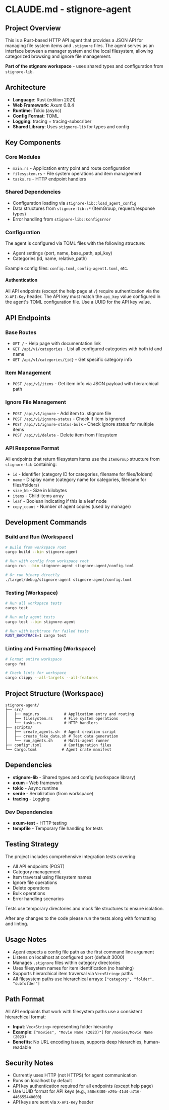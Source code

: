 # CLAUDE.md - stignore-agent

## Project Overview
This is a Rust-based HTTP API agent that provides a JSON API for managing file system items and `.stignore` files. The agent serves as an interface between a manager system and the local filesystem, allowing categorized browsing and ignore file management.

**Part of the stignore workspace** - uses shared types and configuration from `stignore-lib`.

## Architecture
- **Language**: Rust (edition 2021)
- **Web Framework**: Axum 0.8.4
- **Runtime**: Tokio (async)
- **Config Format**: TOML
- **Logging**: tracing + tracing-subscriber
- **Shared Library**: Uses `stignore-lib` for types and config

## Key Components

### Core Modules
- `main.rs` - Application entry point and route configuration
- `filesystem.rs` - File system operations and item management
- `tasks.rs` - HTTP endpoint handlers

### Shared Dependencies
- Configuration loading via `stignore-lib::load_agent_config`
- Data structures from `stignore-lib::*` (ItemGroup, request/response types)
- Error handling from `stignore-lib::ConfigError`

### Configuration
The agent is configured via TOML files with the following structure:
- Agent settings (port, name, base_path, api_key)
- Categories (id, name, relative_path)

Example config files: `config.toml`, `config-agent1.toml`, etc.

#### Authentication
All API endpoints (except the help page at `/`) require authentication via the `X-API-Key` header. The API key must match the `api_key` value configured in the agent's TOML configuration file. Use a UUID for the API key value.

## API Endpoints

### Base Routes
- `GET /` - Help page with documentation link
- `GET /api/v1/categories` - List all configured categories with both id and name
- `GET /api/v1/categories/{id}` - Get specific category info

### Item Management
- `POST /api/v1/items` - Get item info via JSON payload with hierarchical path

### Ignore File Management
- `POST /api/v1/ignore` - Add item to .stignore file
- `POST /api/v1/ignore-status` - Check if item is ignored
- `POST /api/v1/ignore-status-bulk` - Check ignore status for multiple items
- `POST /api/v1/delete` - Delete item from filesystem

### API Response Format
All endpoints that return filesystem items use the `ItemGroup` structure from `stignore-lib` containing:
- `id` - Identifier (category ID for categories, filename for files/folders)
- `name` - Display name (category name for categories, filename for files/folders)
- `size_kb` - Size in kilobytes
- `items` - Child items array
- `leaf` - Boolean indicating if this is a leaf node
- `copy_count` - Number of agent copies (used by manager)

## Development Commands

### Build and Run (Workspace)
```bash
# Build from workspace root
cargo build --bin stignore-agent

# Run with config from workspace root
cargo run --bin stignore-agent stignore-agent/config.toml

# Or run binary directly
./target/debug/stignore-agent stignore-agent/config.toml
```

### Testing (Workspace)
```bash
# Run all workspace tests
cargo test

# Run only agent tests
cargo test --bin stignore-agent

# Run with backtrace for failed tests
RUST_BACKTRACE=1 cargo test
```

### Linting and Formatting (Workspace)
```bash
# Format entire workspace
cargo fmt

# Check lints for workspace
cargo clippy --all-targets --all-features
```

## Project Structure (Workspace)
```
stignore-agent/
├── src/
│   ├── main.rs           # Application entry and routing
│   ├── filesystem.rs     # File system operations
│   └── tasks.rs          # HTTP handlers
├── scripts/
│   ├── create_agents.sh  # Agent creation script
│   ├── create_fake_data.sh # Test data generation
│   └── run_agents.sh     # Multi-agent runner
├── config*.toml          # Configuration files
└── Cargo.toml           # Agent crate manifest
```

## Dependencies
- **stignore-lib** - Shared types and config (workspace library)
- **axum** - Web framework
- **tokio** - Async runtime
- **serde** - Serialization (from workspace)
- **tracing** - Logging

### Dev Dependencies
- **axum-test** - HTTP testing
- **tempfile** - Temporary file handling for tests

## Testing Strategy
The project includes comprehensive integration tests covering:
- All API endpoints (POST)
- Category management
- Item traversal using filesystem names
- Ignore file operations
- Delete operations
- Bulk operations
- Error handling scenarios

Tests use temporary directories and mock file structures to ensure isolation.

After any changes to the code please run the tests along with formatting and linting.

## Usage Notes
- Agent expects a config file path as the first command line argument
- Listens on localhost at configured port (default 3000)
- Manages `.stignore` files within category directories
- Uses filesystem names for item identification (no hashing)
- Supports hierarchical item traversal via `Vec<String>` paths
- All filesystem paths use hierarchical arrays: `["category", "folder", "subfolder"]`

## Path Format
All API endpoints that work with filesystem paths use a consistent hierarchical format:
- **Input**: `Vec<String>` representing folder hierarchy
- **Example**: `["movies", "Movie Name (2023)"]` for `/movies/Movie Name (2023)`
- **Benefits**: No URL encoding issues, supports deep hierarchies, human-readable

## Security Notes

- Currently uses HTTP (not HTTPS) for agent communication
- Runs on localhost by default
- API key authentication required for all endpoints (except help page)
- Use UUID format for API keys (e.g., `550e8400-e29b-41d4-a716-446655440000`)
- API keys are sent via `X-API-Key` header
